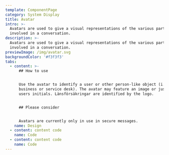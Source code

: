 ```yaml
---
template: ComponentPage
category: System Display
title: Avatar
intro: >-
  Avatars are used to give a visual representations of the various parties
  involved in a conversation.
description: >-
  Avatars are used to give a visual representations of the various parties
  involved in a conversation.
previewImage: /img/avatar.svg
backgroundColor: '#f3f3f3'
tabs:
  - content: >-
      ## How to use


      Use the avatar to identify a user or other person-like object (i.e.
      business or service desk). The avatar may feature an image or just the
      users initials. Länsförsäkringar are identified by the logo.


      ## Please consider


      Avatars are currently only in use in secure messages.
    name: Design
  - content: content code
    name: Code
  - content: content code
    name: Code
---
```


